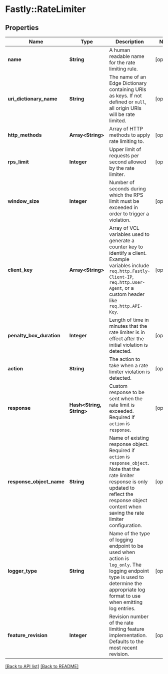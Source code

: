 # Fastly::RateLimiter

## Properties

| Name | Type | Description | Notes |
| ---- | ---- | ----------- | ----- |
| **name** | **String** | A human readable name for the rate limiting rule. | [optional] |
| **uri_dictionary_name** | **String** | The name of an Edge Dictionary containing URIs as keys. If not defined or `null`, all origin URIs will be rate limited. | [optional] |
| **http_methods** | **Array&lt;String&gt;** | Array of HTTP methods to apply rate limiting to. | [optional] |
| **rps_limit** | **Integer** | Upper limit of requests per second allowed by the rate limiter. | [optional] |
| **window_size** | **Integer** | Number of seconds during which the RPS limit must be exceeded in order to trigger a violation. | [optional] |
| **client_key** | **Array&lt;String&gt;** | Array of VCL variables used to generate a counter key to identify a client. Example variables include `req.http.Fastly-Client-IP`, `req.http.User-Agent`, or a custom header like `req.http.API-Key`. | [optional] |
| **penalty_box_duration** | **Integer** | Length of time in minutes that the rate limiter is in effect after the initial violation is detected. | [optional] |
| **action** | **String** | The action to take when a rate limiter violation is detected. | [optional] |
| **response** | **Hash&lt;String, String&gt;** | Custom response to be sent when the rate limit is exceeded. Required if `action` is `response`. | [optional] |
| **response_object_name** | **String** | Name of existing response object. Required if `action` is `response_object`. Note that the rate limiter response is only updated to reflect the response object content when saving the rate limiter configuration. | [optional] |
| **logger_type** | **String** | Name of the type of logging endpoint to be used when action is `log_only`. The logging endpoint type is used to determine the appropriate log format to use when emitting log entries. | [optional] |
| **feature_revision** | **Integer** | Revision number of the rate limiting feature implementation. Defaults to the most recent revision. | [optional] |

[[Back to API list]](../../README.md#endpoints) [[Back to README]](../../README.md)

